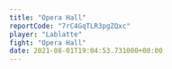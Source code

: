 ```yaml
---
title: "Opera Hall"
reportCode: "7rC4GqTLR3pgZQxc"
player: "Lablatte"
fight: "Opera Hall"
date: 2021-08-01T19:04:53.731000+00:00
---
```

